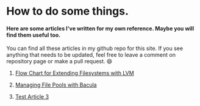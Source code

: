 # How to do some things.

#### Here are some articles I've written for my own reference. Maybe you will find them useful too.

You can find all these articles in my github repo for this site. If you see anything that needs to be updated, feel free to leave a comment on repository page or make a pull request. :smile:

1. [Flow Chart for Extending Filesystems with LVM](/articles/lvm-flowchart.html)

2. [Managing File Pools with Bacula](/articles/managing-file-pools.html)

3. [Test Article 3](/articles/index.html)
